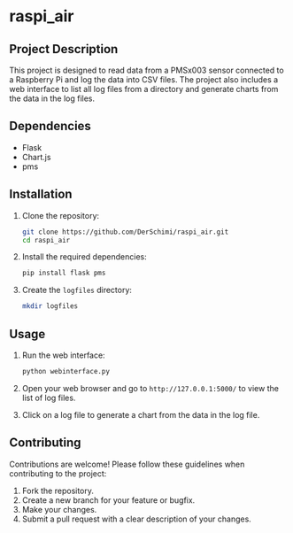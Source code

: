 # raspi_air

## Project Description

This project is designed to read data from a PMSx003 sensor connected to a Raspberry Pi and log the data into CSV files. The project also includes a web interface to list all log files from a directory and generate charts from the data in the log files.

## Dependencies

- Flask
- Chart.js
- pms

## Installation

1. Clone the repository:
    ```sh
    git clone https://github.com/DerSchimi/raspi_air.git
    cd raspi_air
    ```

2. Install the required dependencies:
    ```sh
    pip install flask pms
    ```

3. Create the `logfiles` directory:
    ```sh
    mkdir logfiles
    ```

## Usage

1. Run the web interface:
    ```sh
    python webinterface.py
    ```

2. Open your web browser and go to `http://127.0.0.1:5000/` to view the list of log files.

3. Click on a log file to generate a chart from the data in the log file.

## Contributing

Contributions are welcome! Please follow these guidelines when contributing to the project:

1. Fork the repository.
2. Create a new branch for your feature or bugfix.
3. Make your changes.
4. Submit a pull request with a clear description of your changes.

